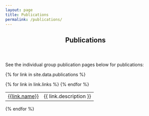 ```yaml
---
layout: page
title: Publications
permalink: /publications/
---
```


  <header class="post-header">
    <h2 class="post-title">Publications</h2>
  </header> 
<!--<p>Our groups published 3 papers at <a href="https://aaai.org/Conferences/AAAI-18/wp-content/uploads/2017/12/AAAI-18-Accepted-Paper-List.Web_.pdf">AAAI</a> and 9 at <a href="https://icml.cc/">ICML</a>!</p>-->
<p>See the individual group publication pages below for publications:</p>

{% for link in site.data.publications %}

<table class="table table-striped table-hover">
{% for link in link.links %}
    <tr>
        <td> 
           <a href="{{link.url}}">{{link.name}}</a> 
        </td>
        <td> {{ link.description }}  </td>
    </tr>
{% endfor %}
</table>
{% endfor %}

<style>
#pubTable_filter{
    display:none;
}
</style>

<table id="pubTable" class="table table-hover"></table>



